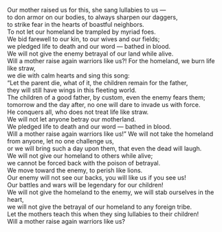 Our mother raised us for this, she sang lullabies to us —  
to don armor on our bodies, to always sharpen our daggers,  
to strike fear in the hearts of boastful neighbors.  
To not let our homeland be trampled by myriad foes.  
We bid farewell to our kin, to our wives and our fields;  
we pledged life to death and our word — bathed in blood.  
We will not give the enemy betrayal of our land while alive.  
Will a mother raise again warriors like us?!
For the homeland, we burn life like straw,  
we die with calm hearts and sing this song:  
“Let the parent die, what of it, the children remain for the father,  
they will still have wings in this fleeting world.  
The children of a good father, by custom, even the enemy fears them;  
tomorrow and the day after, no one will dare to invade us with force.  
He conquers all, who does not treat life like straw.  
We will not let anyone betray our motherland.  
We pledged life to death and our word — bathed in blood.  
Will a mother raise again warriors like us!”
We will not take the homeland from anyone, let no one challenge us,  
or we will bring such a day upon them, that even the dead will laugh.  
We will not give our homeland to others while alive;  
we cannot be forced back with the poison of betrayal.  
We move toward the enemy, to perish like lions.  
Our enemy will not see our backs, you will like us if you see us!  
Our battles and wars will be legendary for our children!  
We will not give the homeland to the enemy, we will stab ourselves in the heart,  
we will not give the betrayal of our homeland to any foreign tribe.  
Let the mothers teach this when they sing lullabies to their children!  
Will a mother raise again warriors like us?